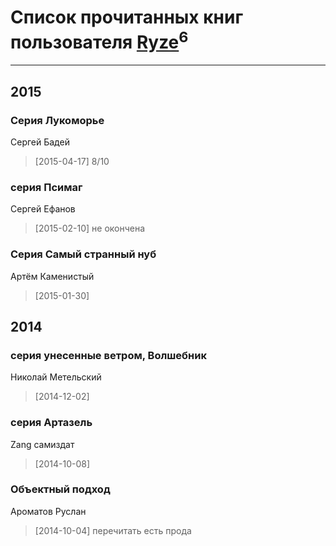 # Список прочитанных книг пользователя [Ryze](http://vk.com/id287509118)<sup>6</sup>
---

## 2015

### Серия Лукоморье
Сергей Бадей
> [2015-04-17] 8/10


### серия Псимаг
Сергей Ефанов
> [2015-02-10] не окончена


### Серия Самый странный нуб
Артём Каменистый
> [2015-01-30] 



## 2014

### серия унесенные ветром, Волшебник
Николай Метельский
> [2014-12-02] 


### серия Артазель
Zang самиздат
> [2014-10-08] 


### Объектный подход
Ароматов Руслан
> [2014-10-04] перечитать есть прода



